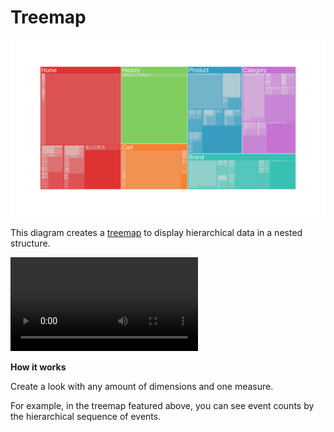 #  Treemap


![](treemap.png)

This diagram creates a [treemap](https://en.wikipedia.org/wiki/Treemapping) to display hierarchical data in a nested structure.

![](treemap.mov)

**How it works**

Create a look with any amount of dimensions and one measure.

For example, in the treemap featured above, you can see event counts by the hierarchical sequence of events.
